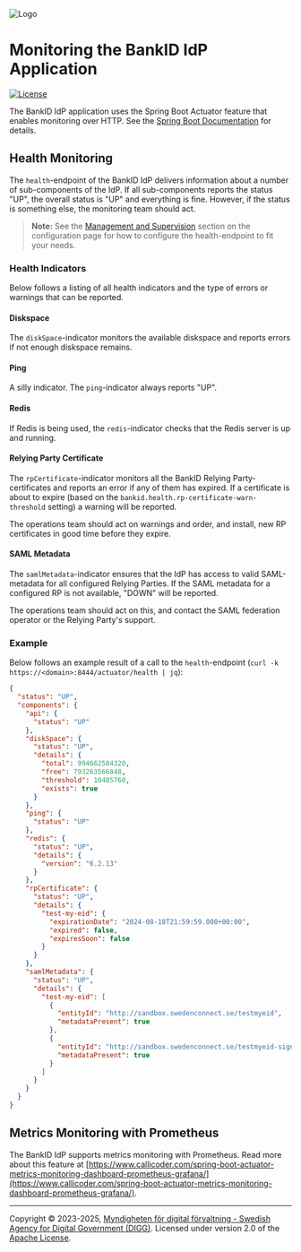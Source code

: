 ![Logo](images/sweden-connect.png)

# Monitoring the BankID IdP Application

[![License](https://img.shields.io/badge/License-Apache%202.0-blue.svg)](https://opensource.org/licenses/Apache-2.0)

The BankID IdP application uses the Spring Boot Actuator feature that enables monitoring over HTTP.
See the [Spring Boot Documentation](https://docs.spring.io/spring-boot/docs/current/reference/htmlsingle/#actuator.monitoring) for details.

<a name="health-monitoring"></a>
## Health Monitoring

The `health`-endpoint of the BankID IdP delivers information about a number of sub-components of the
IdP. If all sub-components reports the status "UP", the overall status is "UP" and everything is fine.
However, if the status is something else, the monitoring team should act. 

> **Note:** See the [Management and Supervision](configuration.html#management-and-supervision)
section on the configuration page for how to configure the health-endpoint to fit your needs.

### Health Indicators

Below follows a listing of all health indicators and the type of errors or warnings that can be
reported.

#### Diskspace

The `diskSpace`-indicator monitors the available diskspace and reports errors if not enough diskspace
remains.

#### Ping

A silly indicator. The `ping`-indicator always reports "UP".

#### Redis

If Redis is being used, the `redis`-indicator checks that the Redis server is up and running.

#### Relying Party Certificate

The `rpCertificate`-indicator monitors all the BankID Relying Party-certificates and reports an
error if any of them has expired. If a certificate is about to expire (based on the `bankid.health.rp-certificate-warn-threshold` setting) a warning will be reported.

The operations team should act on warnings and order, and install, new RP certificates in good time
before they expire.

#### SAML Metadata

The `samlMetadata`-indicator ensures that the IdP has access to valid SAML-metadata for all
configured Relying Parties. If the SAML metadata for a configured RP is not available, "DOWN"
will be reported.

The operations team should act on this, and contact the SAML federation operator or the
Relying Party's support.


### Example

Below follows an example result of a call to the `health`-endpoint (`curl -k https://<domain>:8444/actuator/health | jq`):

```json
{
  "status": "UP",
  "components": {
    "api": {
      "status": "UP"
    },
    "diskSpace": {
      "status": "UP",
      "details": {
        "total": 994662584320,
        "free": 793263566848,
        "threshold": 10485760,
        "exists": true
      }
    },
    "ping": {
      "status": "UP"
    },
    "redis": {
      "status": "UP",
      "details": {
        "version": "6.2.13"
      }
    },
    "rpCertificate": {
      "status": "UP",
      "details": {
        "test-my-eid": {
          "expirationDate": "2024-08-18T21:59:59.000+00:00",
          "expired": false,
          "expiresSoon": false
        }
      }
    },
    "samlMetadata": {
      "status": "UP",
      "details": {
        "test-my-eid": [
          {
            "entityId": "http://sandbox.swedenconnect.se/testmyeid",
            "metadataPresent": true
          },
          {
            "entityId": "http://sandbox.swedenconnect.se/testmyeid-sign",
            "metadataPresent": true
          }
        ]
      }
    }
  }
}
```

<a name="metrics-monitoring-with-prometheus"></a>
## Metrics Monitoring with Prometheus

The BankID IdP supports metrics monitoring with Prometheus. Read more about this feature
at [https://www.callicoder.com/spring-boot-actuator-metrics-monitoring-dashboard-prometheus-grafana/](https://www.callicoder.com/spring-boot-actuator-metrics-monitoring-dashboard-prometheus-grafana/).

-----

Copyright &copy; 2023-2025, [Myndigheten för digital förvaltning - Swedish Agency for Digital Government (DIGG)](http://www.digg.se). Licensed under version 2.0 of the [Apache License](http://www.apache.org/licenses/LICENSE-2.0).
